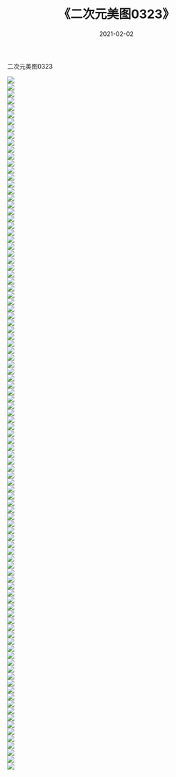 ﻿---
layout: post
title:  《二次元美图0323》
date:   2021-02-02
img: http://imgx.orgx.ga/二次元/2021/二次元美图0323/000.jpg
categories: [美女, 清纯, 唯美]
---

二次元美图0323

 ![](http://imgx.orgx.ga/二次元/2021/二次元美图0323/001.jpg) <br>![](http://imgx.orgx.ga/二次元/2021/二次元美图0323/002.jpg) <br>![](http://imgx.orgx.ga/二次元/2021/二次元美图0323/003.jpg) <br>![](http://imgx.orgx.ga/二次元/2021/二次元美图0323/004.jpg) <br>![](http://imgx.orgx.ga/二次元/2021/二次元美图0323/005.jpg) <br>![](http://imgx.orgx.ga/二次元/2021/二次元美图0323/006.jpg) <br>![](http://imgx.orgx.ga/二次元/2021/二次元美图0323/007.jpg) <br>![](http://imgx.orgx.ga/二次元/2021/二次元美图0323/008.jpg) <br>![](http://imgx.orgx.ga/二次元/2021/二次元美图0323/009.jpg) <br>![](http://imgx.orgx.ga/二次元/2021/二次元美图0323/010.jpg) <br>![](http://imgx.orgx.ga/二次元/2021/二次元美图0323/011.jpg) <br>![](http://imgx.orgx.ga/二次元/2021/二次元美图0323/012.jpg) <br>![](http://imgx.orgx.ga/二次元/2021/二次元美图0323/013.jpg) <br>![](http://imgx.orgx.ga/二次元/2021/二次元美图0323/014.jpg) <br>![](http://imgx.orgx.ga/二次元/2021/二次元美图0323/015.jpg) <br>![](http://imgx.orgx.ga/二次元/2021/二次元美图0323/016.jpg) <br>![](http://imgx.orgx.ga/二次元/2021/二次元美图0323/017.jpg) <br>![](http://imgx.orgx.ga/二次元/2021/二次元美图0323/018.jpg) <br>![](http://imgx.orgx.ga/二次元/2021/二次元美图0323/019.jpg) <br>![](http://imgx.orgx.ga/二次元/2021/二次元美图0323/020.jpg) <br>![](http://imgx.orgx.ga/二次元/2021/二次元美图0323/021.jpg) <br>![](http://imgx.orgx.ga/二次元/2021/二次元美图0323/022.jpg) <br>![](http://imgx.orgx.ga/二次元/2021/二次元美图0323/023.jpg) <br>![](http://imgx.orgx.ga/二次元/2021/二次元美图0323/024.jpg) <br>![](http://imgx.orgx.ga/二次元/2021/二次元美图0323/025.jpg) <br>![](http://imgx.orgx.ga/二次元/2021/二次元美图0323/026.jpg) <br>![](http://imgx.orgx.ga/二次元/2021/二次元美图0323/027.jpg) <br>![](http://imgx.orgx.ga/二次元/2021/二次元美图0323/028.jpg) <br>![](http://imgx.orgx.ga/二次元/2021/二次元美图0323/029.jpg) <br>![](http://imgx.orgx.ga/二次元/2021/二次元美图0323/030.jpg) <br>![](http://imgx.orgx.ga/二次元/2021/二次元美图0323/031.jpg) <br>![](http://imgx.orgx.ga/二次元/2021/二次元美图0323/032.jpg) <br>![](http://imgx.orgx.ga/二次元/2021/二次元美图0323/033.jpg) <br>![](http://imgx.orgx.ga/二次元/2021/二次元美图0323/034.jpg) <br>![](http://imgx.orgx.ga/二次元/2021/二次元美图0323/035.jpg) <br>![](http://imgx.orgx.ga/二次元/2021/二次元美图0323/036.jpg) <br>![](http://imgx.orgx.ga/二次元/2021/二次元美图0323/037.jpg) <br>![](http://imgx.orgx.ga/二次元/2021/二次元美图0323/038.jpg) <br>![](http://imgx.orgx.ga/二次元/2021/二次元美图0323/039.jpg) <br>![](http://imgx.orgx.ga/二次元/2021/二次元美图0323/040.jpg) <br>![](http://imgx.orgx.ga/二次元/2021/二次元美图0323/041.jpg) <br>![](http://imgx.orgx.ga/二次元/2021/二次元美图0323/042.jpg) <br>![](http://imgx.orgx.ga/二次元/2021/二次元美图0323/043.jpg) <br>![](http://imgx.orgx.ga/二次元/2021/二次元美图0323/044.jpg) <br>![](http://imgx.orgx.ga/二次元/2021/二次元美图0323/045.jpg) <br>![](http://imgx.orgx.ga/二次元/2021/二次元美图0323/046.jpg) <br>![](http://imgx.orgx.ga/二次元/2021/二次元美图0323/047.jpg) <br>![](http://imgx.orgx.ga/二次元/2021/二次元美图0323/048.jpg) <br>![](http://imgx.orgx.ga/二次元/2021/二次元美图0323/049.jpg) <br>![](http://imgx.orgx.ga/二次元/2021/二次元美图0323/050.jpg) <br>![](http://imgx.orgx.ga/二次元/2021/二次元美图0323/051.jpg) <br>![](http://imgx.orgx.ga/二次元/2021/二次元美图0323/052.jpg) <br>![](http://imgx.orgx.ga/二次元/2021/二次元美图0323/053.jpg) <br>![](http://imgx.orgx.ga/二次元/2021/二次元美图0323/054.jpg) <br>![](http://imgx.orgx.ga/二次元/2021/二次元美图0323/055.jpg) <br>![](http://imgx.orgx.ga/二次元/2021/二次元美图0323/056.jpg) <br>![](http://imgx.orgx.ga/二次元/2021/二次元美图0323/057.jpg) <br>![](http://imgx.orgx.ga/二次元/2021/二次元美图0323/058.jpg) <br>![](http://imgx.orgx.ga/二次元/2021/二次元美图0323/059.jpg) <br>![](http://imgx.orgx.ga/二次元/2021/二次元美图0323/060.jpg) <br>![](http://imgx.orgx.ga/二次元/2021/二次元美图0323/061.jpg) <br>![](http://imgx.orgx.ga/二次元/2021/二次元美图0323/062.jpg) <br>![](http://imgx.orgx.ga/二次元/2021/二次元美图0323/063.jpg) <br>![](http://imgx.orgx.ga/二次元/2021/二次元美图0323/064.jpg) <br>![](http://imgx.orgx.ga/二次元/2021/二次元美图0323/065.jpg) <br>![](http://imgx.orgx.ga/二次元/2021/二次元美图0323/066.jpg) <br>![](http://imgx.orgx.ga/二次元/2021/二次元美图0323/067.jpg) <br>![](http://imgx.orgx.ga/二次元/2021/二次元美图0323/068.jpg) <br>![](http://imgx.orgx.ga/二次元/2021/二次元美图0323/069.jpg) <br>![](http://imgx.orgx.ga/二次元/2021/二次元美图0323/070.jpg) <br>![](http://imgx.orgx.ga/二次元/2021/二次元美图0323/071.jpg) <br>![](http://imgx.orgx.ga/二次元/2021/二次元美图0323/072.jpg) <br>![](http://imgx.orgx.ga/二次元/2021/二次元美图0323/073.jpg) <br>![](http://imgx.orgx.ga/二次元/2021/二次元美图0323/074.jpg) <br>![](http://imgx.orgx.ga/二次元/2021/二次元美图0323/075.jpg) <br>![](http://imgx.orgx.ga/二次元/2021/二次元美图0323/076.jpg) <br>![](http://imgx.orgx.ga/二次元/2021/二次元美图0323/077.jpg) <br>![](http://imgx.orgx.ga/二次元/2021/二次元美图0323/078.jpg) <br>![](http://imgx.orgx.ga/二次元/2021/二次元美图0323/079.jpg) <br>![](http://imgx.orgx.ga/二次元/2021/二次元美图0323/080.jpg) <br>![](http://imgx.orgx.ga/二次元/2021/二次元美图0323/081.jpg) <br>![](http://imgx.orgx.ga/二次元/2021/二次元美图0323/082.jpg) <br>![](http://imgx.orgx.ga/二次元/2021/二次元美图0323/083.jpg) <br>![](http://imgx.orgx.ga/二次元/2021/二次元美图0323/084.jpg) <br>![](http://imgx.orgx.ga/二次元/2021/二次元美图0323/085.jpg) <br>![](http://imgx.orgx.ga/二次元/2021/二次元美图0323/086.jpg) <br>![](http://imgx.orgx.ga/二次元/2021/二次元美图0323/087.jpg) <br>![](http://imgx.orgx.ga/二次元/2021/二次元美图0323/088.jpg) <br>![](http://imgx.orgx.ga/二次元/2021/二次元美图0323/089.jpg) <br>![](http://imgx.orgx.ga/二次元/2021/二次元美图0323/090.jpg) <br>![](http://imgx.orgx.ga/二次元/2021/二次元美图0323/091.jpg) <br>![](http://imgx.orgx.ga/二次元/2021/二次元美图0323/092.jpg) <br>![](http://imgx.orgx.ga/二次元/2021/二次元美图0323/093.jpg) <br>![](http://imgx.orgx.ga/二次元/2021/二次元美图0323/094.jpg) <br>![](http://imgx.orgx.ga/二次元/2021/二次元美图0323/095.jpg) <br>![](http://imgx.orgx.ga/二次元/2021/二次元美图0323/096.jpg) <br>![](http://imgx.orgx.ga/二次元/2021/二次元美图0323/097.jpg) <br>![](http://imgx.orgx.ga/二次元/2021/二次元美图0323/098.jpg) <br>![](http://imgx.orgx.ga/二次元/2021/二次元美图0323/099.jpg) <br>![](http://imgx.orgx.ga/二次元/2021/二次元美图0323/100.jpg) <br>